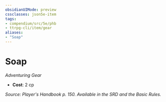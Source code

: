 ```yaml
---
obsidianUIMode: preview
cssclasses: json5e-item
tags:
- compendium/src/5e/phb
- ttrpg-cli/item/gear
aliases: 
- "Soap"
---
```

# Soap
*Adventuring Gear*  

- **Cost**: 2 cp

*Source: Player's Handbook p. 150. Available in the SRD and the Basic Rules.*